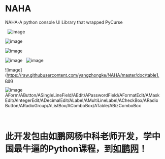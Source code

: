 # NAHA
NAHA-A python console UI Library that wrapped PyCurse

 
![image](https://raw.githubusercontent.com/yangzhongke/NAHA/master/doc/simple1.png) 

![image](https://raw.githubusercontent.com/yangzhongke/NAHA/master/doc/msgbox.png)

![image](https://raw.githubusercontent.com/yangzhongke/NAHA/master/doc/confirmbox.png)

![image](https://raw.githubusercontent.com/yangzhongke/NAHA/master/doc/controls1.png)
 
![image](https://raw.githubusercontent.com/yangzhongke/NAHA/master/doc/menu1.png)

![image](https://raw.githubusercontent.com/yangzhongke/NAHA/master/doc/table1.png
 
 
![image](https://raw.githubusercontent.com/yangzhongke/NAHA/master/doc/subdialog1.png)
AForm/AButton/ASingleLineField/AEdit/APasswordField/AFormatEdit/AMaskEdit/AIntegerEdit/ADecimalEdit/ALabel/AMultiLineLabel/ACheckBox/ARadioButton/ARadioGroup/AListBox/AComboBox/ATable/ABizComboBox
 
 
 
 
# 此开发包由如鹏网杨中科老师开发，学中国最牛逼的Python课程，到[如鹏网](http://www.rupeng.com)！
